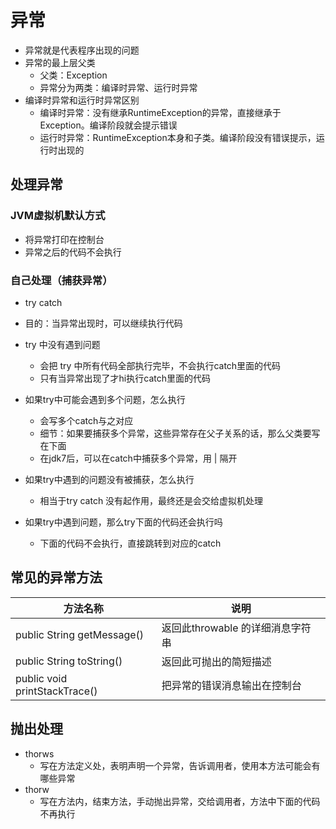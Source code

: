 # 异常

- 异常就是代表程序出现的问题
- 异常的最上层父类
  - 父类：Exception
  - 异常分为两类：编译时异常、运行时异常
- 编译时异常和运行时异常区别
  - 编译时异常：没有继承RuntimeException的异常，直接继承于Exception。编译阶段就会提示错误
  - 运行时异常：RuntimeException本身和子类。编译阶段没有错误提示，运行时出现的

## 处理异常

### JVM虚拟机默认方式

- 将异常打印在控制台
- 异常之后的代码不会执行

### 自己处理（捕获异常）

- try catch
- 目的：当异常出现时，可以继续执行代码

- try 中没有遇到问题
  - 会把 try 中所有代码全部执行完毕，不会执行catch里面的代码
  - 只有当异常出现了才hi执行catch里面的代码
- 如果try中可能会遇到多个问题，怎么执行
  - 会写多个catch与之对应
  - 细节：如果要捕获多个异常，这些异常存在父子关系的话，那么父类要写在下面
  - 在jdk7后，可以在catch中捕获多个异常，用 | 隔开
- 如果try中遇到的问题没有被捕获，怎么执行
  - 相当于try catch 没有起作用，最终还是会交给虚拟机处理
- 如果try中遇到问题，那么try下面的代码还会执行吗
  - 下面的代码不会执行，直接跳转到对应的catch

## 常见的异常方法

|方法名称|说明|
|-|-|
|public String getMessage()|返回此throwable 的详细消息字符串|
|public String toString()|返回此可抛出的简短描述|
|public void printStackTrace()|把异常的错误消息输出在控制台|

## 抛出处理

- thorws
  - 写在方法定义处，表明声明一个异常，告诉调用者，使用本方法可能会有哪些异常
- thorw
  - 写在方法内，结束方法，手动抛出异常，交给调用者，方法中下面的代码不再执行
